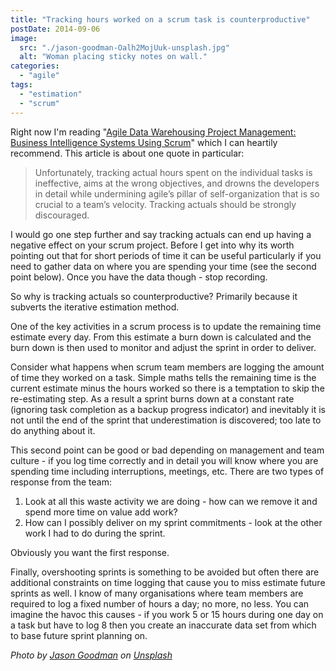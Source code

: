```yaml
---
title: "Tracking hours worked on a scrum task is counterproductive"
postDate: 2014-09-06
image:
  src: "./jason-goodman-Oalh2MojUuk-unsplash.jpg"
  alt: "Woman placing sticky notes on wall."
categories: 
  - "agile"
tags: 
  - "estimation"
  - "scrum"
---
```


Right now I'm reading "[Agile Data Warehousing Project Management: Business Intelligence Systems Using Scrum](http://www.amazon.co.uk/gp/product/B00AMZZQRK/ref=as_li_tl?ie=UTF8&camp=1634&creative=19450&creativeASIN=B00AMZZQRK&linkCode=as2&tag=jamessnape-21)" which I can heartily recommend. This article is about one quote in particular:

> Unfortunately, tracking actual hours spent on the individual tasks is ineffective, aims at the wrong objectives, and drowns the developers in detail while undermining agile’s pillar of self-organization that is so crucial to a team’s velocity. Tracking actuals should be strongly discouraged.

I would go one step further and say tracking actuals can end up having a negative effect on your scrum project. Before I get into why its worth pointing out that for short periods of time it can be useful particularly if you need to gather data on where you are spending your time (see the second point below). Once you have the data though - stop recording.

So why is tracking actuals so counterproductive? Primarily because it subverts the iterative estimation method.

One of the key activities in a scrum process is to update the remaining time estimate every day. From this estimate a burn down is calculated and the burn down is then used to monitor and adjust the sprint in order to deliver.

Consider what happens when scrum team members are logging the amount of time they worked on a task. Simple maths tells the remaining time is the current estimate minus the hours worked so there is a temptation to skip the re-estimating step. As a result a sprint burns down at a constant rate (ignoring task completion as a backup progress indicator) and inevitably it is not until the end of the sprint that underestimation is discovered; too late to do anything about it.

This second point can be good or bad depending on management and team culture - if you log time correctly and in detail you will know where you are spending time including interruptions, meetings, etc. There are two types of response from the team:

1. Look at all this waste activity we are doing - how can we remove it and spend more time on value add work?
2. How can I possibly deliver on my sprint commitments - look at the other work I had to do during the sprint.

Obviously you want the first response.

Finally, overshooting sprints is something to be avoided but often there are additional constraints on time logging that cause you to miss estimate future sprints as well. I know of many organisations where team members are required to log a fixed number of hours a day; no more, no less. You can imagine the havoc this causes - if you work 5 or 15 hours during one day on a task but have to log 8 then you create an inaccurate data set from which to base future sprint planning on.

_Photo by [Jason Goodman](https://unsplash.com/@jasongoodman_youxventures) on [Unsplash](https://unsplash.com/photos/woman-placing-sticky-notes-on-wall-Oalh2MojUuk)_
